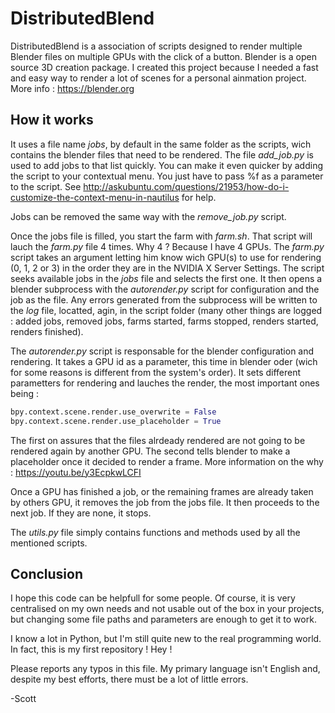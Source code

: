 # DistributedBlend
DistributedBlend is a association of scripts designed to render multiple Blender files on multiple GPUs with the click of a button.
Blender is a open source 3D creation package. I created this project because I needed a fast and easy way to render a lot of scenes for a personal ainmation project.
More info : https://blender.org

## How it works
It uses a file name *jobs*, by default in the same folder as the scripts, wich contains the blender files that need to be rendered.
The file *add_job.py* is used to add jobs to that list quickly.
You can make it even quicker by adding the script to your contextual menu. You just have to pass %f as a parameter to the script.
See http://askubuntu.com/questions/21953/how-do-i-customize-the-context-menu-in-nautilus for help.

Jobs can be removed the same way with the *remove_job.py* script.

Once the jobs file is filled, you start the farm with *farm.sh*. That script will lauch the *farm.py* file 4 times.
Why 4 ? Because I have 4 GPUs.
The *farm.py* script takes an argument letting him know wich GPU(s) to use for rendering (0, 1, 2 or 3) in the order they are in the NVIDIA X Server Settings.
The script seeks available jobs in the *jobs* file and selects the first one.
It then opens a blender subprocess with the *autorender.py* script for configuration and the job as the file.
Any errors generated from the subprocess will be written to the *log* file, locatted, agin, in the script folder
(many other things are logged : added jobs, removed jobs, farms started, farms stopped, renders started, renders finished).

The *autorender.py* script is responsable for the blender configuration and rendering. It takes a GPU id as a parameter, this time in blender oder (wich for some reasons is different from the system's order).
It sets different parametters for rendering and lauches the render, the most important ones being :
```python
bpy.context.scene.render.use_overwrite = False
bpy.context.scene.render.use_placeholder = True
```
The first on assures that the files alrdeady rendered are not going to be rendered again by another GPU.
The second tells blender to make a placeholder once it decided to render a frame.
More information on the why : https://youtu.be/y3EcpkwLCFI

Once a GPU has finished a job, or the remaining frames are already taken by others GPU, it removes the job from the jobs file.
It then proceeds to the next job. If they are none, it stops.

The *utils.py* file simply contains functions and methods used by all the mentioned scripts.

## Conclusion
I hope this code can be helpfull for some people. Of course, it is very centralised on my own needs and not usable out of the box in your projects, but changing some file paths and parameters are enough to get it to work.

I know a lot in Python, but I'm still quite new to the real programming world. In fact, this is my first repository ! Hey !

Please reports any typos in this file. My primary language isn't English and, despite my best efforts, there must be a lot of little errors.

-Scott
